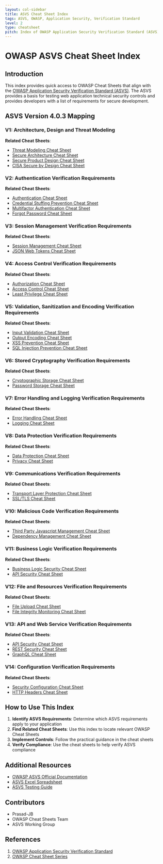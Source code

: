 ```yaml
---
layout: col-sidebar
title: ASVS Cheat Sheet Index
tags: ASVS, OWASP, Application Security, Verification Standard
level: 2
type: cheatsheet
pitch: Index of OWASP Application Security Verification Standard (ASVS) related cheat sheets
---
```


# OWASP ASVS Cheat Sheet Index

## Introduction

This index provides quick access to OWASP Cheat Sheets that align with the [OWASP Application Security Verification Standard (ASVS)](https://owasp.org/www-project-application-security-verification-standard/). The ASVS provides a basis for testing web application technical security controls and provides developers with a list of requirements for secure development.

## ASVS Version 4.0.3 Mapping

### V1: Architecture, Design and Threat Modeling

**Related Cheat Sheets**:

- [Threat Modeling Cheat Sheet](../Threat_Modeling_Cheat_Sheet.md)
- [Secure Architecture Cheat Sheet](../Secure_Architecture_Cheat_Sheet.md)
- [Secure Product Design Cheat Sheet](../Secure_Product_Design_Cheat_Sheet.md)
- [CISA Secure by Design Cheat Sheet](../CISA_Secure_By_Design_Cheat_Sheet.md)

### V2: Authentication Verification Requirements

**Related Cheat Sheets**:

- [Authentication Cheat Sheet](../Authentication_Cheat_Sheet.md)
- [Credential Stuffing Prevention Cheat Sheet](../Credential_Stuffing_Prevention_Cheat_Sheet.md)
- [Multifactor Authentication Cheat Sheet](../Multifactor_Authentication_Cheat_Sheet.md)
- [Forgot Password Cheat Sheet](../Forgot_Password_Cheat_Sheet.md)

### V3: Session Management Verification Requirements

**Related Cheat Sheets**:

- [Session Management Cheat Sheet](../Session_Management_Cheat_Sheet.md)
- [JSON Web Tokens Cheat Sheet](../JSON_Web_Tokens_Cheat_Sheet.md)

### V4: Access Control Verification Requirements

**Related Cheat Sheets**:

- [Authorization Cheat Sheet](../Authorization_Cheat_Sheet.md)
- [Access Control Cheat Sheet](../Access__Control_Cheat_Sheet.md)
- [Least Privilege Cheat Sheet](../Least_Privilege_Cheat_Sheet.md)

### V5: Validation, Sanitization and Encoding Verification Requirements

**Related Cheat Sheets**:

- [Input Validation Cheat Sheet](../Input_Validation_Cheat_Sheet.md)
- [Output Encoding Cheat Sheet](../Output_Encoding_Cheat_Sheet.md)
- [XSS Prevention Cheat Sheet](../XSS_Prevention_Cheat_Sheet.md)
- [SQL Injection Prevention Cheat Sheet](../SQL_Injection_Prevention_Cheat_Sheet.md)

### V6: Stored Cryptography Verification Requirements

**Related Cheat Sheets**:

- [Cryptographic Storage Cheat Sheet](../Cryptographic_Storage_Cheat_Sheet.md)
- [Password Storage Cheat Sheet](../Password_Storage_Cheat_Sheet.md)

### V7: Error Handling and Logging Verification Requirements

**Related Cheat Sheets**:

- [Error Handling Cheat Sheet](../Error_Handling_Cheat_Sheet.md)
- [Logging Cheat Sheet](../Logging_Cheat_Sheet.md)

### V8: Data Protection Verification Requirements

**Related Cheat Sheets**:

- [Data Protection Cheat Sheet](../Data_Protection_Cheat_Sheet.md)
- [Privacy Cheat Sheet](../Privacy_Cheat_Sheet.md)

### V9: Communications Verification Requirements

**Related Cheat Sheets**:

- [Transport Layer Protection Cheat Sheet](../Transport_Layer_Protection_Cheat_Sheet.md)
- [SSL/TLS Cheat Sheet](../SSL_TLS_Cheat_Sheet.md)

### V10: Malicious Code Verification Requirements

**Related Cheat Sheets**:

- [Third Party Javascript Management Cheat Sheet](../Third_Party_Javascript_Management_Cheat_Sheet.md)
- [Dependency Management Cheat Sheet](../Dependency_Management_Cheat_Sheet.md)

### V11: Business Logic Verification Requirements

**Related Cheat Sheets**:

- [Business Logic Security Cheat Sheet](../Business_Logic_Security_Cheat_Sheet.md)
- [API Security Cheat Sheet](../API_Security_Cheat_Sheet.md)

### V12: File and Resources Verification Requirements

**Related Cheat Sheets**:

- [File Upload Cheat Sheet](../File_Upload_Cheat_Sheet.md)
- [File Integrity Monitoring Cheat Sheet](../File_Integrity_Monitoring_Cheat_Sheet.md)

### V13: API and Web Service Verification Requirements

**Related Cheat Sheets**:

- [API Security Cheat Sheet](../API_Security_Cheat_Sheet.md)
- [REST Security Cheat Sheet](../REST_Security_Cheat_Sheet.md)
- [GraphQL Cheat Sheet](../GraphQL_Cheat_Sheet.md)

### V14: Configuration Verification Requirements

**Related Cheat Sheets**:

- [Security Configuration Cheat Sheet](../Security_Configuration_Cheat_Sheet.md)
- [HTTP Headers Cheat Sheet](../HTTP_Headers_Cheat_Sheet.md)

## How to Use This Index

1. **Identify ASVS Requirements**: Determine which ASVS requirements apply to your application
2. **Find Related Cheat Sheets**: Use this index to locate relevant OWASP Cheat Sheets
3. **Implement Controls**: Follow the practical guidance in the cheat sheets
4. **Verify Compliance**: Use the cheat sheets to help verify ASVS compliance

## Additional Resources

- [OWASP ASVS Official Documentation](https://github.com/OWASP/ASVS)
- [ASVS Excel Spreadsheet](https://owasp.org/www-project-application-security-verification-standard/)
- [ASVS Testing Guide](https://owasp.org/www-project-application-security-verification-standard/)

## Contributors

- Prasad-JB
- OWASP Cheat Sheets Team
- ASVS Working Group

## References

1. [OWASP Application Security Verification Standard](https://owasp.org/www-project-application-security-verification-standard/)
2. [OWASP Cheat Sheet Series](https://cheatsheetseries.owasp.org/)